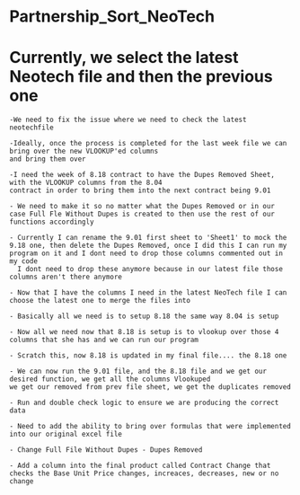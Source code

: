 # Partnership_Sort_NeoTech


# Currently, we select the latest Neotech file and then the previous one 

    -We need to fix the issue where we need to check the latest neotechfile 
    
    -Ideally, once the process is completed for the last week file we can bring over the new VLOOKUP'ed columns 
    and bring them over
    
    -I need the week of 8.18 contract to have the Dupes Removed Sheet, with the VLOOKUP columns from the 8.04 
    contract in order to bring them into the next contract being 9.01

    - We need to make it so no matter what the Dupes Removed or in our case Full Fle Without Dupes is created to then use the rest of our functions accordingly
    
    - Currently I can rename the 9.01 first sheet to 'Sheet1' to mock the 9.18 one, then delete the Dupes Removed, once I did this I can run my program on it and I dont need to drop those columns commented out in my code 
      I dont need to drop these anymore because in our latest file those columns aren't there anymore 

    - Now that I have the columns I need in the latest NeoTech file I can choose the latest one to merge the files into

    - Basically all we need is to setup 8.18 the same way 8.04 is setup 

    - Now all we need now that 8.18 is setup is to vlookup over those 4 columns that she has and we can run our program 

    - Scratch this, now 8.18 is updated in my final file.... the 8.18 one

    - We can now run the 9.01 file, and the 8.18 file and we get our desired function, we get all the columns Vlookuped 
    we get our removed from prev file sheet, we get the duplicates removed 

    - Run and double check logic to ensure we are producing the correct data 

    - Need to add the ability to bring over formulas that were implemented into our original excel file 
    
    - Change Full File Without Dupes - Dupes Removed

    - Add a column into the final product called Contract Change that checks the Base Unit Price changes, increaces, decreases, new or no change 